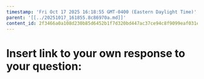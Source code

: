 ```yaml
---
timestamp: 'Fri Oct 17 2025 16:18:55 GMT-0400 (Eastern Daylight Time)'
parent: '[[../20251017_161855.8c86970a.md]]'
content_id: 2f3466a0a108d230b85d6452b1f7d320bd447ac37ce94c8f9099eaf031e13b9c
---
```


# Insert link to your own response to your question:
